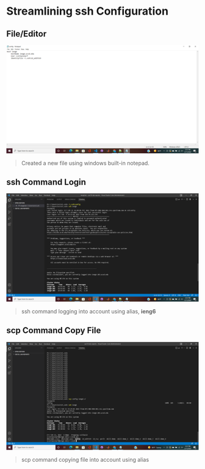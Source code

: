 # Streamlining ssh Configuration

## File/Editor

![Image](Config.png)
>Created a new file using windows built-in notepad.

## ssh Command Login

![Image](ALI.png)
>ssh command logging into account using alias, **ieng6**

## scp Command Copy File

![Image](copy.png)
>scp command copying file into account using alias

